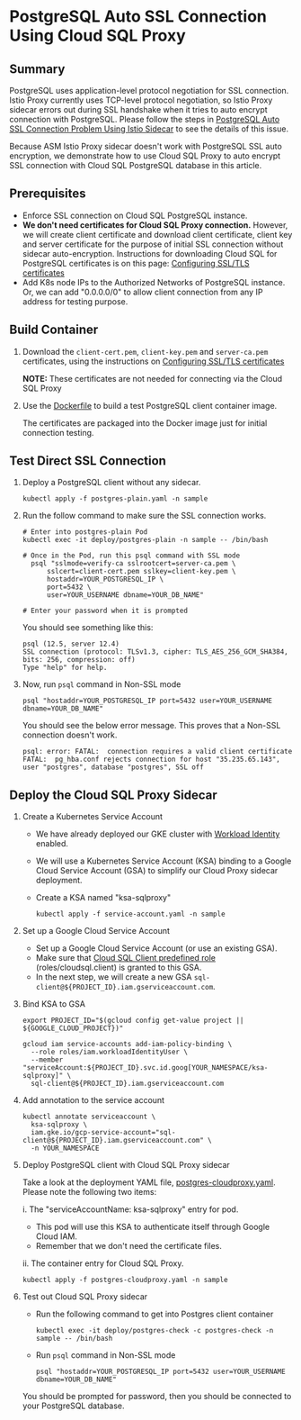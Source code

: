 # PostgreSQL Auto SSL Connection Using Cloud SQL Proxy

## Summary

PostgreSQL uses application-level protocol negotiation for SSL connection. Istio Proxy currently uses TCP-level protocol negotiation, so Istio Proxy sidecar errors out during SSL handshake when it tries to auto encrypt connection with PostgreSQL. Please follow the steps in [PostgreSQL Auto SSL Connection Problem Using Istio Sidecar](./Istio-Sidecar.md) to see the details of this issue.

Because ASM Istio Proxy sidecar doesn't work with PostgreSQL SSL auto encryption, we demonstrate how to use Cloud SQL Proxy to auto encrypt SSL connection with Cloud SQL PostgreSQL database in this article.

## Prerequisites

* Enforce SSL connection on Cloud SQL PostgreSQL instance.
* **We don't need certificates for Cloud SQL Proxy connection.** However, we will create client certificate and download client certificate, client key and server certificate for the purpose of initial SSL connection without sidecar auto-encryption. Instructions for downloading Cloud SQL for PostgreSQL certificates is on this page: [Configuring SSL/TLS certificates](https://cloud.google.com/sql/docs/postgres/configure-ssl-instance)
* Add K8s node IPs to the Authorized Networks of PostgreSQL instance. Or, we can add "0.0.0.0/0" to allow client connection from any IP address for testing purpose. 

## Build Container

1. Download the `client-cert.pem`, `client-key.pem` and `server-ca.pem` certificates, using the instructions on [Configuring SSL/TLS certificates](https://cloud.google.com/sql/docs/postgres/configure-ssl-instance)

    **NOTE:** These certificates are not needed for connecting via the Cloud SQL Proxy

2. Use the [Dockerfile](./Dockerfile) to build a test PostgreSQL client container image.

    The certificates are packaged into the Docker image just for initial connection testing.

## Test Direct SSL Connection

1. Deploy a PostgreSQL client without any sidecar.

    ```
    kubectl apply -f postgres-plain.yaml -n sample
    ```

2. Run the follow command to make sure the SSL connection works.

    ```
    # Enter into postgres-plain Pod
    kubectl exec -it deploy/postgres-plain -n sample -- /bin/bash

    # Once in the Pod, run this psql command with SSL mode
      psql "sslmode=verify-ca sslrootcert=server-ca.pem \
          sslcert=client-cert.pem sslkey=client-key.pem \
          hostaddr=YOUR_POSTGRESQL_IP \
          port=5432 \
          user=YOUR_USERNAME dbname=YOUR_DB_NAME"

    # Enter your password when it is prompted
    ```

    You should see something like this:

    ```
    psql (12.5, server 12.4)
    SSL connection (protocol: TLSv1.3, cipher: TLS_AES_256_GCM_SHA384, bits: 256, compression: off)
    Type "help" for help.
    ```

3. Now, run `psql` command in Non-SSL mode

    ```
    psql "hostaddr=YOUR_POSTGRESQL_IP port=5432 user=YOUR_USERNAME dbname=YOUR_DB_NAME"
    ```

    You should see the below error message. This proves that a Non-SSL connection doesn't work.

    ```
    psql: error: FATAL:  connection requires a valid client certificate
    FATAL:  pg_hba.conf rejects connection for host "35.235.65.143", user "postgres", database "postgres", SSL off
    ```

## Deploy the Cloud SQL Proxy Sidecar

1. Create a Kubernetes Service Account

    - We have already deployed our GKE cluster with [Workload Identity](https://cloud.google.com/kubernetes-engine/docs/how-to/workload-identity) enabled.
    - We will use a Kubernetes Service Account (KSA) binding to a Google Cloud Service Account (GSA) to simplify our Cloud Proxy sidecar deployment.
    - Create a KSA named "ksa-sqlproxy"

      ```
      kubectl apply -f service-account.yaml -n sample
      ```

2. Set up a Google Cloud Service Account 

    - Set up a Google Cloud Service Account (or use an existing GSA). 
    - Make sure that [Cloud SQL Client predefined role](https://cloud.google.com/sql/docs/mysql/project-access-control#roles) (roles/cloudsql.client) is granted to this GSA.
    - In the next step, we will create a new GSA `sql-client@${PROJECT_ID}.iam.gserviceaccount.com`.

3. Bind KSA to GSA

    ```
    export PROJECT_ID="$(gcloud config get-value project || ${GOOGLE_CLOUD_PROJECT})"

    gcloud iam service-accounts add-iam-policy-binding \
      --role roles/iam.workloadIdentityUser \
      --member "serviceAccount:${PROJECT_ID}.svc.id.goog[YOUR_NAMESPACE/ksa-sqlproxy]" \
      sql-client@${PROJECT_ID}.iam.gserviceaccount.com
    ```

4. Add annotation to the service account

    ```
    kubectl annotate serviceaccount \
      ksa-sqlproxy \
      iam.gke.io/gcp-service-account="sql-client@${PROJECT_ID}.iam.gserviceaccount.com" \
      -n YOUR_NAMESPACE
    ```

5. Deploy PostgreSQL client with Cloud SQL Proxy sidecar

    Take a look at the deployment YAML file, [postgres-cloudproxy.yaml](./postgres-cloudproxy.yaml). Please note the following two items:

      i. The "serviceAccountName: ksa-sqlproxy" entry for pod.

      - This pod will use this KSA to authenticate itself through Google Cloud IAM.
      - Remember that we don't need the certificate files.

      ii. The container entry for Cloud SQL Proxy. 

    ```
    kubectl apply -f postgres-cloudproxy.yaml -n sample
    ```

6. Test out Cloud SQL Proxy sidecar

    - Run the following command to get into Postgres client container

      ```
      kubectl exec -it deploy/postgres-check -c postgres-check -n sample -- /bin/bash
      ```

    - Run `psql` command in Non-SSL mode
    
      ```
      psql "hostaddr=YOUR_POSTGRESQL_IP port=5432 user=YOUR_USERNAME dbname=YOUR_DB_NAME"
      ```

    You should be prompted for password, then you should be connected to your PostgreSQL database.
